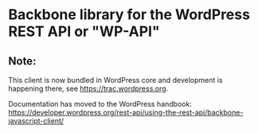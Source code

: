 Backbone library for the WordPress REST API or "WP-API"
==============

## Note:

This client is now bundled in WordPress core and development is happening there, see https://trac.wordpress.org.

Documentation has moved to the WordPress handbook: https://developer.wordpress.org/rest-api/using-the-rest-api/backbone-javascript-client/